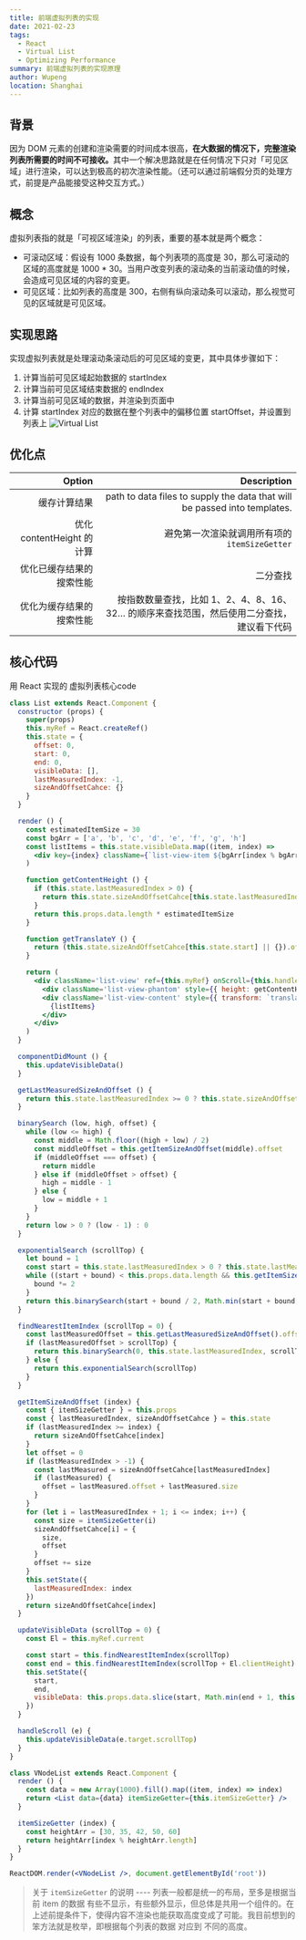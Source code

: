 ```yaml
---
title: 前端虚拟列表的实现
date: 2021-02-23
tags:
  - React
  - Virtual List
  - Optimizing Performance
summary: 前端虚拟列表的实现原理
author: Wupeng
location: Shanghai
---
```


## 背景

因为 DOM 元素的创建和渲染需要的时间成本很高，<b>在大数据的情况下，完整渲染列表所需要的时间不可接收。</b>其中一个解决思路就是在任何情况下只对「可见区域」进行渲染，可以达到极高的初次渲染性能。（还可以通过前端假分页的处理方式，前提是产品能接受这种交互方式。）

## 概念

虚拟列表指的就是「可视区域渲染」的列表，重要的基本就是两个概念：

+ 可滚动区域：假设有 1000 条数据，每个列表项的高度是 30，那么可滚动的区域的高度就是 1000 * 30。当用户改变列表的滚动条的当前滚动值的时候，会造成可见区域的内容的变更。
+ 可见区域：比如列表的高度是 300，右侧有纵向滚动条可以滚动，那么视觉可见的区域就是可见区域。

## 实现思路

实现虚拟列表就是处理滚动条滚动后的可见区域的变更，其中具体步骤如下：
1. 计算当前可见区域起始数据的 startIndex
2. 计算当前可见区域结束数据的 endIndex
3. 计算当前可见区域的数据，并渲染到页面中
4. 计算 startIndex 对应的数据在整个列表中的偏移位置 startOffset，并设置到列表上
![Virtual List](@assets/2021_02_23/virtual-list.png)

## 优化点

| Option | Description |
| ------:| -----------:|
| 缓存计算结果   | path to data files to supply the data that will be passed into templates. |
| 优化 contentHeight 的计算 |避免第一次渲染就调用所有项的 `itemSizeGetter` |
| 优化已缓存结果的搜索性能    | 二分查找 |
| 优化为缓存结果的搜索性能    | 按指数数量查找，比如 1、2、4、8、16、32… 的顺序来查找范围，然后使用二分查找，建议看下代码 |

## 核心代码

用 React 实现的 虚拟列表核心code

```jsx
class List extends React.Component {
  constructor (props) {
    super(props)
    this.myRef = React.createRef()
    this.state = {
      offset: 0,
      start: 0,
      end: 0,
      visibleData: [],
      lastMeasuredIndex: -1,
      sizeAndOffsetCahce: {}
    }
  }

  render () {
    const estimatedItemSize = 30
    const bgArr = ['a', 'b', 'c', 'd', 'e', 'f', 'g', 'h']
    const listItems = this.state.visibleData.map((item, index) =>
      <div key={index} className={`list-view-item ${bgArr[index % bgArr.length]}`} style={{ height: this.props.itemSizeGetter(index) + 'px', lineHeight: this.props.itemSizeGetter(index) + 'px' }}>{item}</div>
    )

    function getContentHeight () {
      if (this.state.lastMeasuredIndex > 0) {
        return this.state.sizeAndOffsetCahce[this.state.lastMeasuredIndex].offset + this.state.sizeAndOffsetCahce[this.state.lastMeasuredIndex].size + (this.props.data.length - this.state.lastMeasuredIndex - 1) * estimatedItemSize
      }
      return this.props.data.length * estimatedItemSize
    }

    function getTranslateY () {
      return (this.state.sizeAndOffsetCahce[this.state.start] || {}).offset || 0
    }

    return (
      <div className='list-view' ref={this.myRef} onScroll={this.handleScroll.bind(this)}>
        <div className='list-view-phantom' style={{ height: getContentHeight.call(this) + 'px' }} />
        <div className='list-view-content' style={{ transform: `translate3d(0, ${getTranslateY.call(this)}px, 0)` }}>
          {listItems}
        </div>
      </div>
    )
  }

  componentDidMount () {
    this.updateVisibleData()
  }

  getLastMeasuredSizeAndOffset () {
    return this.state.lastMeasuredIndex >= 0 ? this.state.sizeAndOffsetCahce[this.state.lastMeasuredIndex] : { offset: 0, size: 0 }
  }

  binarySearch (low, high, offset) {
    while (low <= high) {
      const middle = Math.floor((high + low) / 2)
      const middleOffset = this.getItemSizeAndOffset(middle).offset
      if (middleOffset === offset) {
        return middle
      } else if (middleOffset > offset) {
        high = middle - 1
      } else {
        low = middle + 1
      }
    }
    return low > 0 ? (low - 1) : 0
  }

  exponentialSearch (scrollTop) {
    let bound = 1
    const start = this.state.lastMeasuredIndex > 0 ? this.state.lastMeasuredIndex : 0
    while ((start + bound) < this.props.data.length && this.getItemSizeAndOffset(start + bound).offset < scrollTop) {
      bound *= 2
    }
    return this.binarySearch(start + bound / 2, Math.min(start + bound, this.props.data.length - 1), scrollTop)
  }

  findNearestItemIndex (scrollTop = 0) {
    const lastMeasuredOffset = this.getLastMeasuredSizeAndOffset().offset
    if (lastMeasuredOffset > scrollTop) {
      return this.binarySearch(0, this.state.lastMeasuredIndex, scrollTop)
    } else {
      return this.exponentialSearch(scrollTop)
    }
  }

  getItemSizeAndOffset (index) {
    const { itemSizeGetter } = this.props
    const { lastMeasuredIndex, sizeAndOffsetCahce } = this.state
    if (lastMeasuredIndex >= index) {
      return sizeAndOffsetCahce[index]
    }
    let offset = 0
    if (lastMeasuredIndex > -1) {
      const lastMeasured = sizeAndOffsetCahce[lastMeasuredIndex]
      if (lastMeasured) {
        offset = lastMeasured.offset + lastMeasured.size
      }
    }
    for (let i = lastMeasuredIndex + 1; i <= index; i++) {
      const size = itemSizeGetter(i)
      sizeAndOffsetCahce[i] = {
        size,
        offset
      }
      offset += size
    }
    this.setState({
      lastMeasuredIndex: index
    })
    return sizeAndOffsetCahce[index]
  }

  updateVisibleData (scrollTop = 0) {
    const El = this.myRef.current

    const start = this.findNearestItemIndex(scrollTop)
    const end = this.findNearestItemIndex(scrollTop + El.clientHeight) + 1
    this.setState({
      start,
      end,
      visibleData: this.props.data.slice(start, Math.min(end + 1, this.props.data.length))
    })
  }

  handleScroll (e) {
    this.updateVisibleData(e.target.scrollTop)
  }
}

class VNodeList extends React.Component {
  render () {
    const data = new Array(1000).fill().map((item, index) => index)
    return <List data={data} itemSizeGetter={this.itemSizeGetter} />
  }

  itemSizeGetter (index) {
    const heightArr = [30, 35, 42, 50, 60]
    return heightArr[index % heightArr.length]
  }
}

ReactDOM.render(<VNodeList />, document.getElementById('root'))

```

> 关于 `itemSizeGetter` 的说明  ----  列表一般都是统一的布局，至多是根据当前 item 的数据 有些不显示，有些额外显示，但总体是共用一个组件的。在上述前提条件下，使得内容不渲染也能获取高度变成了可能。我目前想到的笨方法就是枚举，即根据每个列表的数据 对应到 不同的高度。

<Vssue :title="$title" />
